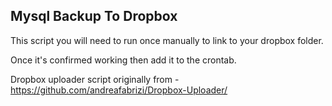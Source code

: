 Mysql Backup To Dropbox
-----------------------


This script you will need to run once manually to link to your dropbox folder.

Once it's confirmed working then add it to the crontab.


Dropbox uploader script originally from - https://github.com/andreafabrizi/Dropbox-Uploader/

